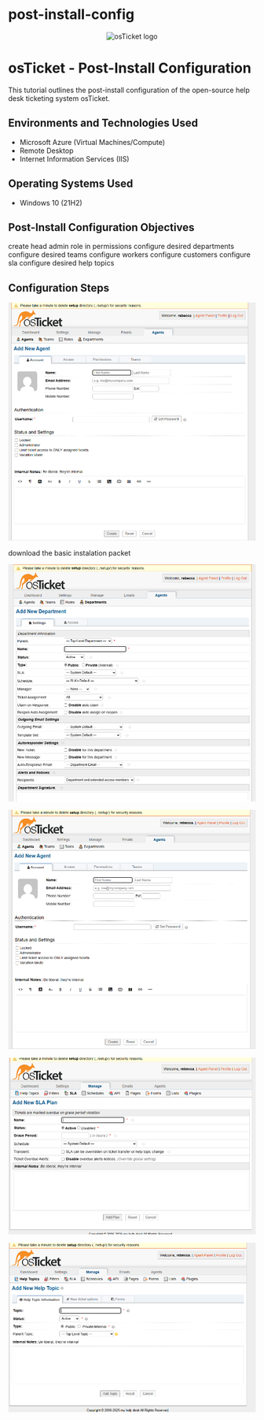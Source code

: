 # post-install-config
<p align="center">
<img src="https://i.imgur.com/Clzj7Xs.png" alt="osTicket logo"/>
</p>

<h1>osTicket - Post-Install Configuration</h1>
This tutorial outlines the post-install configuration of the open-source help desk ticketing system osTicket.<br />



<h2>Environments and Technologies Used</h2>

- Microsoft Azure (Virtual Machines/Compute)
- Remote Desktop
- Internet Information Services (IIS)

<h2>Operating Systems Used </h2>

- Windows 10</b> (21H2)

<h2>Post-Install Configuration Objectives</h2>

create head admin role in permissions
configure desired departments
configure desired teams
configure workers
configure customers
configure sla
configure desired help topics

<h2>Configuration Steps</h2>

<p>
<img src="s/s1.png">
</p>
<p>
download the basic instalation packet
</p>
<p>
<img src="s/s2.png">
</p>
<p>

  <img src="s/s3.png">
</p>
<p>
<img src="s/s4.png">
</p>
<p>
<img src="s/s5.png">
</p>


